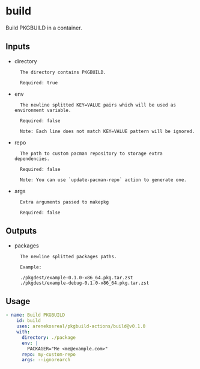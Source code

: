 # build

Build PKGBUILD in a container.

## Inputs

- directory

        The directory contains PKGBUILD.
    
        Required: true
    
- env

        The newline splitted KEY=VALUE pairs which will be used as environment variable.

        Required: false
    
        Note: Each line does not match KEY=VALUE pattern will be ignored.
    
- repo

        The path to custom pacman repository to storage extra dependencies.

        Required: false
    
        Note: You can use `update-pacman-repo` action to generate one.

- args

        Extra arguments passed to makepkg

        Required: false

## Outputs

- packages

        The newline splitted packages paths.
    
        Example:
        
        ./pkgdest/example-0.1.0-x86_64.pkg.tar.zst
        ./pkgdest/example-debug-0.1.0-x86_64.pkg.tar.zst
    
## Usage

```yaml
- name: Build PKGBUILD
    id: build
    uses: arenekosreal/pkgbuild-actions/build@v0.1.0
    with:
      directory: ./package
      env: |
        PACKAGER="Me <me@example.com>"
      repo: my-custom-repo
      args: --ignorearch
```
